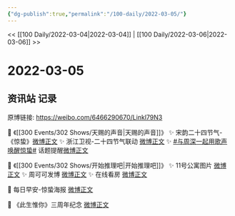 ```yaml
---
{"dg-publish":true,"permalink":"/100-daily/2022-03-05/"}
---
```



<< [[100 Daily/2022-03-04\|2022-03-04]] | [[100 Daily/2022-03-06\|2022-03-06]] >>

# 2022-03-05

## 资讯站 记录

原博链接: https://weibo.com/6466290670/Linkl79N3

💫 《[[300 Events/302 Shows/天赐的声音\|天赐的声音]]》
✨ 宋韵二十四节气-《惊蛰》[微博正文](https://m.weibo.cn/6466290670/4743611683702464)
✨ 浙江卫视-二十四节气联动 [微博正文](https://m.weibo.cn/6466290670/4743585629471137)
✨ [#与周深一起用歌声唤醒惊蛰#](https://s.weibo.com/weibo?q=%23%E4%B8%8E%E5%91%A8%E6%B7%B1%E4%B8%80%E8%B5%B7%E7%94%A8%E6%AD%8C%E5%A3%B0%E5%94%A4%E9%86%92%E6%83%8A%E8%9B%B0%23) 话题提醒[微博正文](https://m.weibo.cn/6466290670/4743613063889751)

💫 《[[300 Events/302 Shows/开始推理吧\|开始推理吧]]》
✨ 11号公寓图片 [微博正文](https://m.weibo.cn/6466290670/4743723759697964)
✨ 周可可发博 [微博正文](https://m.weibo.cn/6466290670/4743724871976715)
✨ 在线看房 [微博正文](https://m.weibo.cn/6466290670/4743729439573934)

💫 每日早安-惊蛰海报 [微博正文](https://m.weibo.cn/6466290670/4743564317426487)

💫 《此生惟你》三周年纪念 [微博正文](https://m.weibo.cn/6466290670/4743622484559811)
